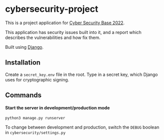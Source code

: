 # cybersecurity-project

This is a project application for
[Cyber Security Base 2022](https://cybersecuritybase.mooc.fi/).

This application has security issues built into it, and a report which describes
the vulnerabilities and how fix them.

Built using [Django](https://www.djangoproject.com/).

## Installation

Create a `secret_key.env` file in the root. Type in a secret key, which Django
uses for cryptographic signing.

## Commands

#### Start the server in development/production mode

```
python3 manage.py runserver
```

To change between development and production, switch the `DEBUG` boolean in
`cybersecurity/settings.py`
